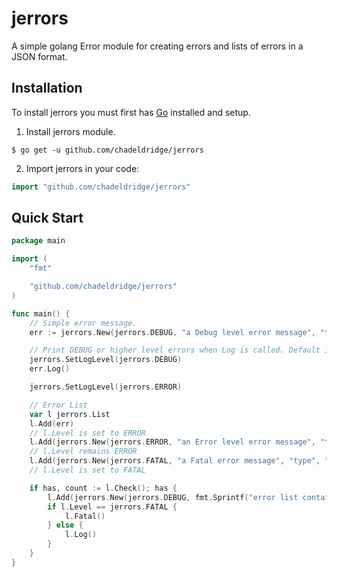 # jerrors
A simple golang Error module for creating errors and lists of errors in a JSON format.

## Installation
To install jerrors you must first has [Go](https://golang.org/) installed and setup.
1. Install jerrors module.
```ssh
$ go get -u github.com/chadeldridge/jerrors
```
2. Import jerrors in your code:
```go
import "github.com/chadeldridge/jerrors"
```

## Quick Start
```go
package main

import (
	"fmt"

	"github.com/chadeldridge/jerrors"
)

func main() {
	// Simple error message.
	err := jerrors.New(jerrors.DEBUG, "a Debug level error message", "type", "test", "user", "testuser")

	// Print DEBUG or higher level errors when Log is called. Default is INFO.
	jerrors.SetLogLevel(jerrors.DEBUG)
	err.Log()

	jerrors.SetLogLevel(jerrors.ERROR)

	// Error List
	var l jerrors.List
	l.Add(err)
	// l.Level is set to ERROR
	l.Add(jerrors.New(jerrors.ERROR, "an Error level error message", "type", "test", "app", "testapp1", "user", "testuser"))
	// l.Level remains ERROR
	l.Add(jerrors.New(jerrors.FATAL, "a Fatal error message", "type", "test", "app", "testapp1", "user", "testuser"))
	// l.Level is set to FATAL

	if has, count := l.Check(); has {
		l.Add(jerrors.New(jerrors.DEBUG, fmt.Sprintf("error list contained %v errors", count), "type", "test", "app", "testapp1", "user", "testuser"))
		if l.Level == jerrors.FATAL {
			l.Fatal()
		} else {
			l.Log()
		}
	}
}
```
